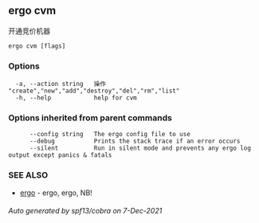 ## ergo cvm

开通竞价机器

```
ergo cvm [flags]
```

### Options

```
  -a, --action string   操作 "create","new","add","destroy","del","rm","list" 
  -h, --help            help for cvm
```

### Options inherited from parent commands

```
      --config string   The ergo config file to use
      --debug           Prints the stack trace if an error occurs
      --silent          Run in silent mode and prevents any ergo log output except panics & fatals
```

### SEE ALSO

* [ergo](ergo.md)	 - ergo, ergo, NB!

###### Auto generated by spf13/cobra on 7-Dec-2021
